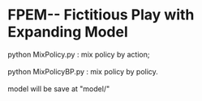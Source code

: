 # FPEM-- Fictitious Play with Expanding Model
python MixPolicy.py : mix policy by action;  </br></br>
python MixPolicyBP.py : mix policy by policy.</br></br>
model will be save at "model/"
